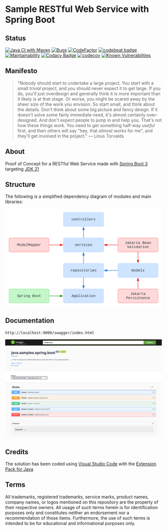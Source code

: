 # Sample RESTful Web Service with Spring Boot

## Status

[![Java CI with Maven](https://github.com/nanotaboada/java.samples.spring.boot/actions/workflows/maven.yml/badge.svg)](https://github.com/nanotaboada/java.samples.spring.boot/actions/workflows/maven.yml) [![Bugs](https://sonarcloud.io/api/project_badges/measure?project=nanotaboada_java.samples.spring.boot&metric=bugs)](https://sonarcloud.io/summary/new_code?id=nanotaboada_java.samples.spring.boot) [![CodeFactor](https://www.codefactor.io/repository/github/nanotaboada/java.samples.spring.boot/badge)](https://www.codefactor.io/repository/github/nanotaboada/java.samples.spring.boot) [![codebeat badge](https://codebeat.co/badges/fedf65ac-45fa-4a3e-9151-13d459d71de0)](https://codebeat.co/projects/github-com-nanotaboada-java-samples-spring-boot-master) [![Maintainability](https://qlty.sh/badges/89f9e737-cc98-45c6-9b29-204388f5c1e4/maintainability.svg)](https://qlty.sh/gh/nanotaboada/projects/java.samples.spring.boot) [![Codacy Badge](https://app.codacy.com/project/badge/Grade/ea6918db332642089ef420822267931b)](https://app.codacy.com/gh/nanotaboada/java.samples.spring.boot/dashboard?utm_source=gh&utm_medium=referral&utm_content=&utm_campaign=Badge_grade) [![codecov](https://codecov.io/gh/nanotaboada/java.samples.spring.boot/branch/master/graph/badge.svg?token=D3FMNG0WOI)](https://codecov.io/gh/nanotaboada/java.samples.spring.boot) [![Known Vulnerabilities](https://snyk.io/test/github/nanotaboada/java.samples.spring.boot/badge.svg)](https://snyk.io/test/github/nanotaboada/java.samples.spring.boot)

## Manifesto

> "Nobody should start to undertake a large project. You start with a small _trivial_ project, and you should never expect it to get large. If you do, you'll just overdesign and generally think it is more important than it likely is at that stage. Or worse, you might be scared away by the sheer size of the work you envision. So start small, and think about the details. Don't think about some big picture and fancy design. If it doesn't solve some fairly immediate need, it's almost certainly over-designed. And don't expect people to jump in and help you. That's not how these things work. You need to get something half-way _useful_ first, and then others will say "hey, that _almost_ works for me", and they'll get involved in the project." — Linus Torvalds

## About

Proof of Concept for a RESTful Web Service made with [Spring Boot 3](https://spring.io/blog/2024/02/22/spring-boot-3-2-3-available-now) targeting [JDK 21](https://openjdk.org/projects/jdk/21/)

## Structure

The following is a simplified dependency diagram of modules and main libraries:

![Dependency Diagram](java.samples.spring.boot.svg)

## Documentation

```console
http://localhost:9000/swagger/index.html
```

![API Documentation](java.samples.spring.boot-swagger.png)

## Credits

The solution has been coded using [Visual Studio Code](https://code.visualstudio.com/) with the [Extension Pack for Java](https://marketplace.visualstudio.com/items?itemName=vscjava.vscode-java-pack)

## Terms

All trademarks, registered trademarks, service marks, product names, company names, or logos mentioned on this repository are the property of their respective owners. All usage of such terms herein is for identification purposes only and constitutes neither an endorsement nor a recommendation of those items. Furthermore, the use of such terms is intended to be for educational and informational purposes only.
